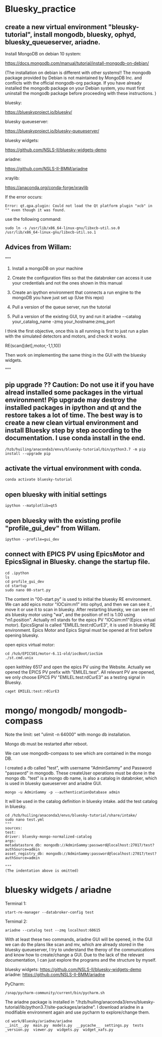 # Bluesky_practice

## create a new virtual environment "bleusky-tutorial", install mongodb, bluesky, ophyd, bluesky_queueserver, ariadne.

Install MongoDB on debian 10 system:

https://docs.mongodb.com/manual/tutorial/install-mongodb-on-debian/

(The installation on debian is different with other systems!! The mongodb package provided by Debian is not maintained by MongoDB Inc. and conflicts with the official mongodb-org package. If you have already installed the mongodb package on your Debian system, you must first uninstall the mongodb package before proceeding with these instructions. )

bluesky: 

https://blueskyproject.io/bluesky/

bluesky queueserver:

https://blueskyproject.io/bluesky-queueserver/

bluesky widgets:  

https://github.com/NSLS-II/bluesky-widgets-demo

ariadne: 

https://github.com/NSLS-II-BMM/ariadne

xraylib:

https://anaconda.org/conda-forge/xraylib

If the error occurs: 
    
    Error: qt.qpa.plugin: Could not load the Qt platform plugin "xcb" in "" even though it was found.

 use the following command:

    sudo ln -s /usr/lib/x86_64-linux-gnu/libxcb-util.so.0  /usr/lib/x86_64-linux-gnu/libxcb-util.so.1

## Advices from Willam:
"""
1. Install a mongoDB on your machine

2. Create the configuration files so that the databroker can access it use your credentials and not the ones shown in this manual

3. Create an ipython environment that connects a run engine to the mongoDB you have just set up (Use this repo)

4. Pull a version of the queue server, run the tutorial

5. Pull a version of the existing GUI, try and run it ariadne --catalog your_catalog_name -zmq your_hostname:zmq_port

I think the first objective, once this is all running is first to just run a plan with the simulated detectors and motors, and check it works. 

RE(scan([det],motor,-1,1,10))

Then work on implementing the same thing in the GUI with the bluesky widgets. 

"""


##  pip upgrade ?? Caution: Do not use it if you have alread installed some packages in the virtual environment! Pip upgrade may destroy the installed packages in ipython and qt and the restore takes a lot of time. The best way is to create a new clean virtual environment and install Bluesky step by step according to the documentation. I use conda install in the end.

    /hzb/huiling/anaconda3/envs/bluesky-tutorial/bin/python3.7 -m pip install --upgrade pip

## activate the virtual environment with conda.

    conda activate bluesky-tutorial


## open bluesky with initial settings
    ipython --matplotlib=qt5

## open bluesky with the existing profile "profile_gui_dev" from Willam.
    ipython --profile=gui_dev

## connect with EPICS PV using EpicsMotor and EpicsSignal in Bluesky. change the startup file. 
    cd .ipython
    ls
    cd profile_gui_dev
    cd startup
    sudo nano 00-start.py

The content in "00-start.py" is used to initial the bluesky RE environment. We can add epics motor "IOCsim:m1" into ophyd, and then we can see it , move it or use it to scan in bluesky. After restarting bluesky, we can see m1 als bluesky motor using "wa", and the position of m1 is 1.00 using "m1.position". Actually m1 stands for the epics PV "IOCsim:m1"(Epics virtual motor). EpicsSignal is called "EMILEL:test:rdCurE3", it is used in bluesky RE environment. Epics Motor and Epics Signal must be opened at first before opening bluesky.

open epics virtual motor:

    cd /hzb/EPICS01/motor-6.11-old/iocBoot/iocSim
    ./st.cmd.unix

open keithley 6517 and open the epics PV using the Website. Actually we opened the EPICS PV prefix with "EMILEL:test". All relevant PV are opened, we only choose EPICS PV "EMILEL:test:rdCurE3" as a testing signal in Bluesky. 

    caget EMILEL:test:rdCurE3

# mongo/ mongodb/ mongodb-compass
Note the limit: set "ulimit -n 64000" with mongo db installation.

Mongo db must be restarted after reboot.

We can use mongodb-compass to see which are contained in the mongo DB. 

I created a db called "test", with username "AdminSammy" and Password "password" in mongodb. These createUser operations must be done in the mongo db. "test" is a mongo db name, is also a catalog in databroker, which is used in bluesky queueserver and ariadne GUI.

    mongo -u AdminSammy -p --authenticationDatabase admin

It will be used in the catalog definition in bluesky intake. add the test catalog in bluesky.

    cd /hzb/huiling/anaconda3/envs/bluesky-tutorial/share/intake/
    sudo nano test.yml
    """
    sources:
    test:
    driver: bluesky-mongo-normalized-catalog
    args:
    metadatastore_db: mongodb://AdminSammy:password@localhost:27017/test?authSource=admin
    asset_registry_db: mongodb://AdminSammy:password@localhost:27017/test?authSource=admin

    """
    (The indentation above is omitted)
# bluesky widgets / ariadne

Terminal 1: 

    start-re-manager --databroker-config test

Ternimal 2: 

    ariadne --catalog test --zmq localhost:60615

With at least these two commands, ariadne GUI will be opened, in the GUI we can do the plans like scan and mv, which are already stored in the bluesky queueserver, I try to understand the theroy of the communications and know how to create/change a GUI. Due to the lack of the relevant documentation, I can just explore the programs and the structure by myself. 

bluesky widgets:  https://github.com/NSLS-II/bluesky-widgets-demo
ariadne:  https://github.com/NSLS-II-BMM/ariadne

PyCharm:

    /snap/pycharm-community/current/bin/pycharm.sh

The ariadne package is installed in "/hzb/huiling/anaconda3/envs/bluesky-tutorial/lib/python3.7/site-packages/ariadne". I download ariadne in a modifiable environment again and use pycharm to explore/change them.

    cd work/Bluesky/ariadne/ariadne
    __init__.py  main.py  models.py  __pycache__  settings.py  tests  _version.py  viewer.py  widgets.py  widget_xafs.py
   





